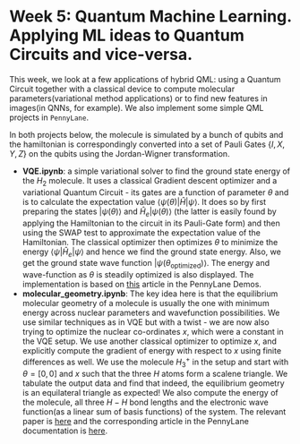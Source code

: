 # Week 5: Quantum Machine Learning. Applying ML ideas to Quantum Circuits and vice-versa.
This week, we look at a few applications of hybrid QML: using a Quantum Circuit together with a classical device to compute molecular parameters(variational method applications) or to find new features in images(in QNNs, for example). We also implement some simple QML projects in ``PennyLane``.

In both projects below, the molecule is simulated by a bunch of qubits and the hamiltonian is correspondingly converted into a set of Pauli Gates $\{I, X, Y, Z\}$ on the qubits using the Jordan-Wigner transformation.
- **VQE.ipynb**: a simple variational solver to find the ground state energy of the $H_2$ molecule. It uses a classical Gradient descent optimizer and a variational Quantum Circuit - its gates are a function of parameter $\theta$ and is to calculate the expectation value $\langle \psi(\theta)|\hat{H}|\psi \rangle$. It does so by first preparing the states $|\psi(\theta)\rangle$ and $\hat H_e|\psi(\theta)\rangle$ (the latter is easily found by applying the Hamiltonian to the circuit in its Pauli-Gate form) and then using the SWAP test to approximate the expectation value of the Hamiltonian. The classical optimizer then optimizes $\theta$ to minimize the energy $\langle \psi |\hat H_e | \psi\rangle$ and hence we find the ground state energy. Also, we get the ground state wave function $|\psi(\theta_{\text{optimized}})\rangle$. The energy and wave-function as $\theta$ is steadily optimized is also displayed. The implementation is based on [this](https://pennylane.ai/qml/demos/tutorial_vqe.html) article in the PennyLane Demos.
- **molecular_geometry.ipynb**: The key idea here is that the equilibrium molecular geometry of a molecule is usually the one with minimum energy across nuclear parameters and wavefunction possibilities. We use similar techniques as in VQE but with a twist - we are now also trying to optimize the nuclear co-ordinates $x$, which were a constant in the VQE setup. We use another classical optimizer to optimize $x$, and explicitly compute the gradient of energy with respect to $x$ using finite differences as well. We use the molecule $H_3^+$ in the setup and start with $\theta = [0, 0]$ and $x$ such that the three $H$ atoms form a scalene triangle. We tabulate the output data and find that indeed, the equilibrium geometry is an equilateral triangle as expected! We also compute the energy of the molecule, all three $H-H$ bond lengths and the electronic wave function(as a linear sum of basis functions) of the system. The relevant paper is [here](https://arxiv.org/abs/2106.13840) and the corresponding article in the PennyLane documentation is [here](https://pennylane.ai/qml/demos/tutorial_mol_geo_opt.html).
